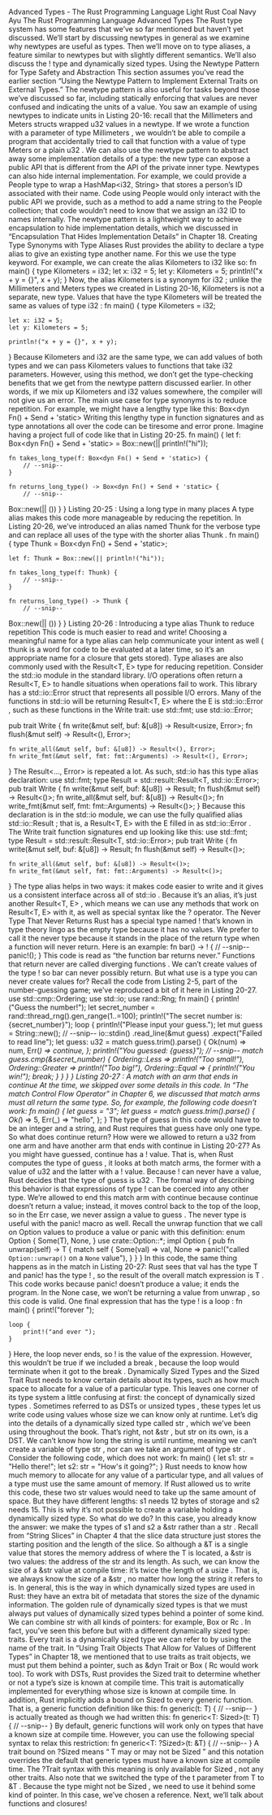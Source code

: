 Advanced Types - The Rust Programming Language
Light
Rust
Coal
Navy
Ayu
The Rust Programming Language
Advanced Types
The Rust type system has some features that we’ve so far mentioned but haven’t
yet discussed. We’ll start by discussing newtypes in general as we examine why
newtypes are useful as types. Then we’ll move on to type aliases, a feature
similar to newtypes but with slightly different semantics. We’ll also discuss
the
!
type and dynamically sized types.
Using the Newtype Pattern for Type Safety and Abstraction
This section assumes you’ve read the earlier section
“Using the Newtype Pattern
to Implement External Traits on External Types.”
The newtype pattern is also useful for tasks beyond those we’ve
discussed so far, including statically enforcing that values are never confused
and indicating the units of a value. You saw an example of using newtypes to
indicate units in Listing 20-16: recall that the
Millimeters
and
Meters
structs wrapped
u32
values in a newtype. If we wrote a function with a
parameter of type
Millimeters
, we wouldn’t be able to compile a program that
accidentally tried to call that function with a value of type
Meters
or a
plain
u32
.
We can also use the newtype pattern to abstract away some implementation
details of a type: the new type can expose a public API that is different from
the API of the private inner type.
Newtypes can also hide internal implementation. For example, we could provide a
People
type to wrap a
HashMap<i32, String>
that stores a person’s ID
associated with their name. Code using
People
would only interact with the
public API we provide, such as a method to add a name string to the
People
collection; that code wouldn’t need to know that we assign an
i32
ID to names
internally. The newtype pattern is a lightweight way to achieve encapsulation to
hide implementation details, which we discussed in
“Encapsulation That Hides
Implementation Details”
in Chapter 18.
Creating Type Synonyms with Type Aliases
Rust provides the ability to declare a
type alias
to give an existing type
another name. For this we use the
type
keyword. For example, we can create
the alias
Kilometers
to
i32
like so:
fn main() {
type Kilometers = i32;
let x: i32 = 5;
let y: Kilometers = 5;
println!("x + y = {}", x + y);
}
Now, the alias
Kilometers
is a
synonym
for
i32
; unlike the
Millimeters
and
Meters
types we created in Listing 20-16,
Kilometers
is not a separate,
new type. Values that have the type
Kilometers
will be treated the same as
values of type
i32
:
fn main() {
type Kilometers = i32;

    let x: i32 = 5;
    let y: Kilometers = 5;

    println!("x + y = {}", x + y);
}
Because
Kilometers
and
i32
are the same type, we can add values of both
types and we can pass
Kilometers
values to functions that take
i32
parameters. However, using this method, we don’t get the type-checking benefits
that we get from the newtype pattern discussed earlier. In other words, if we
mix up
Kilometers
and
i32
values somewhere, the compiler will not give us
an error.
The main use case for type synonyms is to reduce repetition. For example, we
might have a lengthy type like this:
Box<dyn Fn() + Send + 'static>
Writing this lengthy type in function signatures and as type annotations all
over the code can be tiresome and error prone. Imagine having a project full of
code like that in Listing 20-25.
fn main() {
let f: Box<dyn Fn() + Send + 'static> = Box::new(|| println!("hi"));

    fn takes_long_type(f: Box<dyn Fn() + Send + 'static>) {
        // --snip--
    }

    fn returns_long_type() -> Box<dyn Fn() + Send + 'static> {
        // --snip--
Box::new(|| ())
}
}
Listing 20-25
: Using a long type in many places
A type alias makes this code more manageable by reducing the repetition. In
Listing 20-26, we’ve introduced an alias named
Thunk
for the verbose type and
can replace all uses of the type with the shorter alias
Thunk
.
fn main() {
type Thunk = Box<dyn Fn() + Send + 'static>;

    let f: Thunk = Box::new(|| println!("hi"));

    fn takes_long_type(f: Thunk) {
        // --snip--
    }

    fn returns_long_type() -> Thunk {
        // --snip--
Box::new(|| ())
}
}
Listing 20-26
: Introducing a type alias
Thunk
to reduce repetition
This code is much easier to read and write! Choosing a meaningful name for a
type alias can help communicate your intent as well (
thunk
is a word for code
to be evaluated at a later time, so it’s an appropriate name for a closure that
gets stored).
Type aliases are also commonly used with the
Result<T, E>
type for reducing
repetition. Consider the
std::io
module in the standard library. I/O
operations often return a
Result<T, E>
to handle situations when operations
fail to work. This library has a
std::io::Error
struct that represents all
possible I/O errors. Many of the functions in
std::io
will be returning
Result<T, E>
where the
E
is
std::io::Error
, such as these functions in
the
Write
trait:
use std::fmt;
use std::io::Error;

pub trait Write {
    fn write(&mut self, buf: &[u8]) -> Result<usize, Error>;
    fn flush(&mut self) -> Result<(), Error>;

    fn write_all(&mut self, buf: &[u8]) -> Result<(), Error>;
    fn write_fmt(&mut self, fmt: fmt::Arguments) -> Result<(), Error>;
}
The
Result<..., Error>
is repeated a lot. As such,
std::io
has this type
alias declaration:
use std::fmt;
type Result<T> = std::result::Result<T, std::io::Error>;
pub trait Write {
fn write(&mut self, buf: &[u8]) -> Result<usize>;
fn flush(&mut self) -> Result<()>;
fn write_all(&mut self, buf: &[u8]) -> Result<()>;
fn write_fmt(&mut self, fmt: fmt::Arguments) -> Result<()>;
}
Because this declaration is in the
std::io
module, we can use the fully
qualified alias
std::io::Result<T>
; that is, a
Result<T, E>
with the
E
filled in as
std::io::Error
. The
Write
trait function signatures end up
looking like this:
use std::fmt;
type Result<T> = std::result::Result<T, std::io::Error>;
pub trait Write {
    fn write(&mut self, buf: &[u8]) -> Result<usize>;
    fn flush(&mut self) -> Result<()>;

    fn write_all(&mut self, buf: &[u8]) -> Result<()>;
    fn write_fmt(&mut self, fmt: fmt::Arguments) -> Result<()>;
}
The type alias helps in two ways: it makes code easier to write
and
it gives
us a consistent interface across all of
std::io
. Because it’s an alias, it’s
just another
Result<T, E>
, which means we can use any methods that work on
Result<T, E>
with it, as well as special syntax like the
?
operator.
The Never Type That Never Returns
Rust has a special type named
!
that’s known in type theory lingo as the
empty type
because it has no values. We prefer to call it the
never type
because it stands in the place of the return type when a function will never
return. Here is an example:
fn bar() -> ! {
    // --snip--
panic!();
}
This code is read as “the function
bar
returns never.” Functions that return
never are called
diverging functions
. We can’t create values of the type
!
so
bar
can never possibly return.
But what use is a type you can never create values for? Recall the code from
Listing 2-5, part of the number-guessing game; we’ve reproduced a bit of it
here in Listing 20-27.
use std::cmp::Ordering;
use std::io;
use rand::Rng;
fn main() {
println!("Guess the number!");
let secret_number = rand::thread_rng().gen_range(1..=100);
println!("The secret number is: {secret_number}");
loop {
println!("Please input your guess.");
let mut guess = String::new();
// --snip--
io::stdin()
.read_line(&mut guess)
.expect("Failed to read line");
let guess: u32 = match guess.trim().parse() {
            Ok(num) => num,
            Err(_) => continue,
        };
println!("You guessed: {guess}");
// --snip--
match guess.cmp(&secret_number) {
Ordering::Less => println!("Too small!"),
Ordering::Greater => println!("Too big!"),
Ordering::Equal => {
println!("You win!");
break;
}
}
}
}
Listing 20-27
: A
match
with an arm that ends in
continue
At the time, we skipped over some details in this code. In
“The
match
Control
Flow Operator”
in Chapter 6, we
discussed that
match
arms must all return the same type. So, for example, the
following code doesn’t work:
fn main() {
let guess = "3";
let guess = match guess.trim().parse() {
        Ok(_) => 5,
        Err(_) => "hello",
    };
}
The type of
guess
in this code would have to be an integer
and
a string,
and Rust requires that
guess
have only one type. So what does
continue
return? How were we allowed to return a
u32
from one arm and have another arm
that ends with
continue
in Listing 20-27?
As you might have guessed,
continue
has a
!
value. That is, when Rust
computes the type of
guess
, it looks at both match arms, the former with a
value of
u32
and the latter with a
!
value. Because
!
can never have a
value, Rust decides that the type of
guess
is
u32
.
The formal way of describing this behavior is that expressions of type
!
can
be coerced into any other type. We’re allowed to end this
match
arm with
continue
because
continue
doesn’t return a value; instead, it moves control
back to the top of the loop, so in the
Err
case, we never assign a value to
guess
.
The never type is useful with the
panic!
macro as well. Recall the
unwrap
function that we call on
Option<T>
values to produce a value or panic with
this definition:
enum Option<T> {
Some(T),
None,
}
use crate::Option::*;
impl<T> Option<T> {
    pub fn unwrap(self) -> T {
        match self {
            Some(val) => val,
            None => panic!("called `Option::unwrap()` on a `None` value"),
        }
    }
}
In this code, the same thing happens as in the
match
in Listing 20-27: Rust
sees that
val
has the type
T
and
panic!
has the type
!
, so the result
of the overall
match
expression is
T
. This code works because
panic!
doesn’t produce a value; it ends the program. In the
None
case, we won’t be
returning a value from
unwrap
, so this code is valid.
One final expression that has the type
!
is a
loop
:
fn main() {
print!("forever ");

    loop {
        print!("and ever ");
    }
}
Here, the loop never ends, so
!
is the value of the expression. However, this
wouldn’t be true if we included a
break
, because the loop would terminate
when it got to the
break
.
Dynamically Sized Types and the
Sized
Trait
Rust needs to know certain details about its types, such as how much space to
allocate for a value of a particular type. This leaves one corner of its type
system a little confusing at first: the concept of
dynamically sized types
.
Sometimes referred to as
DSTs
or
unsized types
, these types let us write
code using values whose size we can know only at runtime.
Let’s dig into the details of a dynamically sized type called
str
, which
we’ve been using throughout the book. That’s right, not
&str
, but
str
on
its own, is a DST. We can’t know how long the string is until runtime, meaning
we can’t create a variable of type
str
, nor can we take an argument of type
str
. Consider the following code, which does not work:
fn main() {
let s1: str = "Hello there!";
    let s2: str = "How's it going?";
}
Rust needs to know how much memory to allocate for any value of a particular
type, and all values of a type must use the same amount of memory. If Rust
allowed us to write this code, these two
str
values would need to take up the
same amount of space. But they have different lengths:
s1
needs 12 bytes of
storage and
s2
needs 15. This is why it’s not possible to create a variable
holding a dynamically sized type.
So what do we do? In this case, you already know the answer: we make the types
of
s1
and
s2
a
&str
rather than a
str
. Recall from
“String
Slices”
in Chapter 4 that the slice data
structure just stores the starting position and the length of the slice. So
although a
&T
is a single value that stores the memory address of where the
T
is located, a
&str
is
two
values: the address of the
str
and its
length. As such, we can know the size of a
&str
value at compile time: it’s
twice the length of a
usize
. That is, we always know the size of a
&str
, no
matter how long the string it refers to is. In general, this is the way in which
dynamically sized types are used in Rust: they have an extra bit of metadata
that stores the size of the dynamic information. The golden rule of dynamically
sized types is that we must always put values of dynamically sized types behind
a pointer of some kind.
We can combine
str
with all kinds of pointers: for example,
Box<str>
or
Rc<str>
. In fact, you’ve seen this before but with a different dynamically
sized type: traits. Every trait is a dynamically sized type we can refer to by
using the name of the trait. In
“Using Trait Objects That Allow for Values of
Different
Types”
in Chapter 18, we mentioned that to use traits as trait objects, we must put
them behind a pointer, such as
&dyn Trait
or
Box<dyn Trait>
(
Rc<dyn Trait>
would work too).
To work with DSTs, Rust provides the
Sized
trait to determine whether or not
a type’s size is known at compile time. This trait is automatically implemented
for everything whose size is known at compile time. In addition, Rust
implicitly adds a bound on
Sized
to every generic function. That is, a
generic function definition like this:
fn generic<T>(t: T) {
    // --snip--
}
is actually treated as though we had written this:
fn generic<T: Sized>(t: T) {
    // --snip--
}
By default, generic functions will work only on types that have a known size at
compile time. However, you can use the following special syntax to relax this
restriction:
fn generic<T: ?Sized>(t: &T) {
    // --snip--
}
A trait bound on
?Sized
means “
T
may or may not be
Sized
” and this
notation overrides the default that generic types must have a known size at
compile time. The
?Trait
syntax with this meaning is only available for
Sized
, not any other traits.
Also note that we switched the type of the
t
parameter from
T
to
&T
.
Because the type might not be
Sized
, we need to use it behind some kind of
pointer. In this case, we’ve chosen a reference.
Next, we’ll talk about functions and closures!